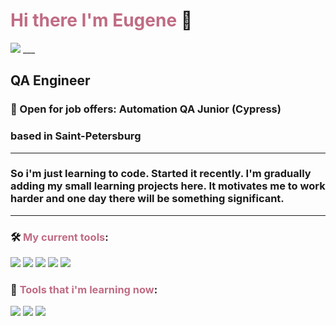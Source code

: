 # <span style='color: #c06c84'>Hi there I'm Eugene</span> :wave:
<img src="https://user-images.githubusercontent.com/95306934/204135460-a50c3272-f44c-4f49-8531-f8dc28ecb34f.png">
___

## QA Engineer

### :receipt: Open for job offers: Automation QA Junior (Cypress)

### based in Saint-Petersburg
_____

### So i'm just learning to code. Started it recently. I'm gradually adding my small learning projects here. It motivates me to work harder and one day there will be something significant.

___

### :hammer_and_wrench: <span style='color: #c06c84'>My current tools</span>:

<img src='https://img.shields.io/badge/JavaScript-black?style=for-the-badge&logo=JavaScript'> <img src='https://img.shields.io/badge/MSSql-black?style=for-the-badge&logo=Microsoft SQL Server'> <img src='https://img.shields.io/badge/Postgresql-black?style=for-the-badge&logo=PostgreSQL'> <img src='https://img.shields.io/badge/docker-black?style=for-the-badge&logo=Docker'> <img src='https://img.shields.io/badge/postman-black?style=for-the-badge&logo=Postman'>

### :hammer: <span style='color: #c06c84'>Tools that i'm learning now</span>:

<img src='https://img.shields.io/badge/cypress-black?style=for-the-badge&logo=Cypress'> <img src='https://img.shields.io/badge/react-black?style=for-the-badge&logo=React'> <img src='https://img.shields.io/badge/nodejs-black?style=for-the-badge&logo=Node.js'>
